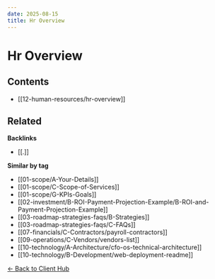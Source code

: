 ```yaml
---
date: 2025-08-15
title: Hr Overview
---
```

# Hr Overview

<!-- AUTO-TOC:START -->

## Contents
- [[12-human-resources/hr-overview]]

<!-- AUTO-TOC:END -->


<!-- RELATED:START -->

## Related
**Backlinks**
- [[.]]

**Similar by tag**
- [[01-scope/A-Your-Details]]
- [[01-scope/C-Scope-of-Services]]
- [[01-scope/G-KPIs-Goals]]
- [[02-investment/B-ROI-Payment-Projection-Example/B-ROI-and-Payment-Projection-Example]]
- [[03-roadmap-strategies-faqs/B-Strategies]]
- [[03-roadmap-strategies-faqs/C-FAQs]]
- [[07-financials/C-Contractors/payroll-contractors]]
- [[09-operations/C-Vendors/vendors-list]]
- [[10-technology/A-Architecture/cfo-os-technical-architecture]]
- [[10-technology/B-Development/web-deployment-readme]]

<!-- RELATED:END -->






[← Back to Client Hub](https://www.builtbyrays.com/Client-Vault/portal)